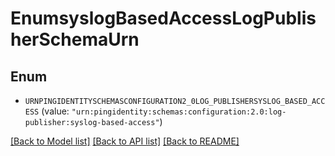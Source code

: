 # EnumsyslogBasedAccessLogPublisherSchemaUrn

## Enum


* `URNPINGIDENTITYSCHEMASCONFIGURATION2_0LOG_PUBLISHERSYSLOG_BASED_ACCESS` (value: `"urn:pingidentity:schemas:configuration:2.0:log-publisher:syslog-based-access"`)


[[Back to Model list]](../README.md#documentation-for-models) [[Back to API list]](../README.md#documentation-for-api-endpoints) [[Back to README]](../README.md)


